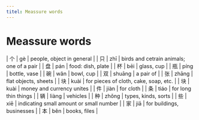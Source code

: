 ```yaml
---
titel: Meassure words
---
```


# Meassure words

| 个 | gè     | people, object in general                |
| 只 | zhī    | birds and cetrain animals; one of a pair |
| 盘 | pán    | food: dish, plate                        |
| 杯 | bēi    | glass, cup                               |
| 瓶 | píng   | bottle, vase                             |
| 碗 | wǎn    | bowl, cup                                |
| 双 | shuāng | a pair of                                |
| 张 | zhāng  | flat objects, sheets                     |
| 块 | kuài   | for pieces of cloth, cake, soap, etc.    |
| 块 | kuài   | money and currency unites                |
| 件 | jiàn   | for cloth                                |
| 条 | tiáo   | for long thin things                     |
| 辆 | liàng  | vehicles                                 |
| 种 | zhǒng  | types, kinds, sorts                      |
| 些 | xiē    | indicating small amount or small number  |
| 家 | jiā    | for buildings, businesses                |
| 本 | běn    | books, files                             |
